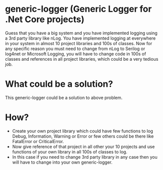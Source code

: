 # generic-logger (Generic Logger for .Net Core projects)

Guess that you have a big system and you have implemented logging using a 3rd party library like nLog. You have implemented logging at everywhere in your system in almost 10 project libraries and 100s of classes. Now for any specific reason you must need to change from nLog to Serilog or log4net or Microsoft Logging, you will have to change code in 100s of classes and references in all project libraries, which could be a very tedious job.

# What could be a solution?
This generic-logger could be a solution to above problem.

# How?
- Create your own project library which could have few functions to log Debug, Information, Warning or Error or few others could be there like FatalError or CriticalError.
- Now give reference of that project in all other your 10 projects and use functions of your own library in all 100s of classes to log.
- In this case if you need to change 3rd party library in any case then you will have to change into your own generic-logger.
